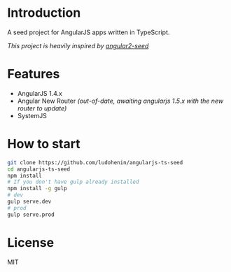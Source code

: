 # Introduction

A seed project for AngularJS apps written in TypeScript.

_This project is heavily inspired by [angular2-seed](https://github.com/mgechev/angular2-seed)_

# Features
* AngularJS 1.4.x
* Angular New Router _(out-of-date, awaiting angularjs 1.5.x with the new router to update)_
* SystemJS

# How to start

```bash
git clone https://github.com/ludohenin/angularjs-ts-seed
cd angularjs-ts-seed
npm install
# If you don't have gulp already installed
npm install -g gulp
# dev
gulp serve.dev
# prod
gulp serve.prod
```

# License

MIT
